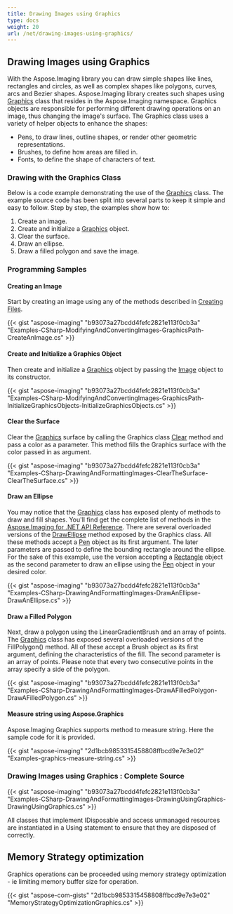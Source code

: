 ```yaml
---
title: Drawing Images using Graphics
type: docs
weight: 20
url: /net/drawing-images-using-graphics/
---
```


## **Drawing Images using Graphics**
With the Aspose.Imaging library you can draw simple shapes like lines, rectangles and circles, as well as complex shapes like polygons, curves, arcs and Bezier shapes. Aspose.Imaging library creates such shapes using [Graphics](https://apireference.aspose.com/imaging/net/aspose.imaging/graphics) class that resides in the Aspose.Imaging namespace. Graphics objects are responsible for performing different drawing operations on an image, thus changing the image's surface. The Graphics class uses a variety of helper objects to enhance the shapes:

- Pens, to draw lines, outline shapes, or render other geometric representations.
- Brushes, to define how areas are filled in.
- Fonts, to define the shape of characters of text.
### **Drawing with the Graphics Class**
Below is a code example demonstrating the use of the [Graphics](https://apireference.aspose.com/imaging/net/aspose.imaging/graphics) class. The example source code has been split into several parts to keep it simple and easy to follow. Step by step, the examples show how to:

1. Create an image.
1. Create and initialize a [Graphics](https://apireference.aspose.com/imaging/net/aspose.imaging/graphics) object.
1. Clear the surface.
1. Draw an ellipse.
1. Draw a filled polygon and save the image.
### **Programming Samples**
#### **Creating an Image**
Start by creating an image using any of the methods described in [Creating Files](https://docs.aspose.com/imaging/net/drawing-images/#DrawingandFormattingImages-CreatingImageFiles).

{{< gist "aspose-imaging" "b93073a27bcdd4fefc2821e113f0cb3a" "Examples-CSharp-ModifyingAndConvertingImages-GraphicsPath-CreateAnImage.cs" >}}


#### **Create and Initialize a Graphics Object**
Then create and initialize a [Graphics](https://apireference.aspose.com/imaging/net/aspose.imaging/graphics) object by passing the [Image](https://apireference.aspose.com/imaging/net/aspose.imaging/image) object to its constructor.

{{< gist "aspose-imaging" "b93073a27bcdd4fefc2821e113f0cb3a" "Examples-CSharp-ModifyingAndConvertingImages-GraphicsPath-InitializeGraphicsObjects-InitializeGraphicsObjects.cs" >}}


#### **Clear the Surface**
Clear the [Graphics](https://apireference.aspose.com/imaging/net/aspose.imaging/graphics) surface by calling the Graphics class [Clear](https://apireference.aspose.com/imaging/net/aspose.imaging/graphics/methods/clear) method and pass a color as a parameter. This method fills the Graphics surface with the color passed in as argument.

{{< gist "aspose-imaging" "b93073a27bcdd4fefc2821e113f0cb3a" "Examples-CSharp-DrawingAndFormattingImages-ClearTheSurface-ClearTheSurface.cs" >}}


#### **Draw an Ellipse**
You may notice that the [Graphics](https://apireference.aspose.com/imaging/net/aspose.imaging/graphics) class has exposed plenty of methods to draw and fill shapes. You'll find get the complete list of methods in the [Aspose.Imaging for .NET API Reference](https://docs.aspose.com/imaging/net/crop-rotate-and-resize-images/). There are several overloaded versions of the [DrawEllipse](https://apireference.aspose.com/imaging/net/aspose.imaging/graphics/methods/drawellipse/index) method exposed by the Graphics class. All these methods accept a [Pen](https://apireference.aspose.com/imaging/net/aspose.imaging/pen) object as its first argument. The later parameters are passed to define the bounding rectangle around the ellipse. For the sake of this example, use the version accepting a [Rectangle](https://apireference.aspose.com/imaging/net/aspose.imaging/rectangle) object as the second parameter to draw an ellipse using the [Pen](https://apireference.aspose.com/imaging/net/aspose.imaging/pen) object in your desired color.

{{< gist "aspose-imaging" "b93073a27bcdd4fefc2821e113f0cb3a" "Examples-CSharp-DrawingAndFormattingImages-DrawAnEllipse-DrawAnEllipse.cs" >}}


#### **Draw a Filled Polygon**
Next, draw a polygon using the LinearGradientBrush and an array of points. The [Graphics](https://apireference.aspose.com/imaging/net/aspose.imaging/graphics) class has exposed several overloaded versions of the FillPolygon() method. All of these accept a Brush object as its first argument, defining the characteristics of the fill. The second parameter is an array of points. Please note that every two consecutive points in the array specify a side of the polygon.

{{< gist "aspose-imaging" "b93073a27bcdd4fefc2821e113f0cb3a" "Examples-CSharp-DrawingAndFormattingImages-DrawAFilledPolygon-DrawAFilledPolygon.cs" >}}

#### **Measure string using Aspose.Graphics**
Aspose.Imaging Graphics supports method to measure string. Here the sample code for it is provided.

{{< gist "aspose-imaging" "2d1bcb9853315458808ffbcd9e7e3e02" "Examples-graphics-measure-string.cs" >}}

### **Drawing Images using Graphics : Complete Source**
{{< gist "aspose-imaging" "b93073a27bcdd4fefc2821e113f0cb3a" "Examples-CSharp-DrawingAndFormattingImages-DrawingUsingGraphics-DrawingUsingGraphics.cs" >}}

All classes that implement IDisposable and access unmanaged resources are instantiated in a Using statement to ensure that they are disposed of correctly.
## **Memory Strategy optimization**
Graphics operations can be proceeded using memory strategy optimization - ie limiting memory buffer size for operation.

{{< gist "aspose-com-gists" "2d1bcb9853315458808ffbcd9e7e3e02" "MemoryStrategyOptimizationGraphics.cs" >}}

